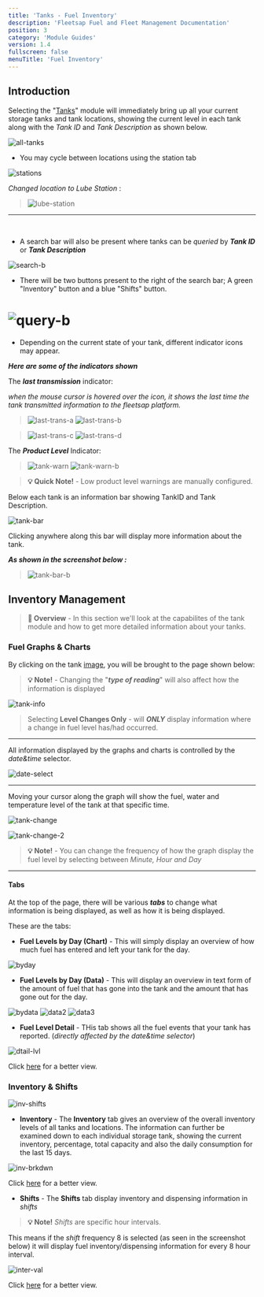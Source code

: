 ```yaml
---
title: 'Tanks - Fuel Inventory'
description: 'Fleetsap Fuel and Fleet Management Documentation'
position: 3
category: 'Module Guides'
version: 1.4
fullscreen: false
menuTitle: 'Fuel Inventory'
---
```



## Introduction

Selecting the "[Tanks](/features#fleetsap-features)" module will immediately bring up all your current storage tanks and tank locations, showing the current level in each tank along with the *Tank ID* and *Tank Description* as shown below.

![all-tanks](https://i.ibb.co/gV9BDCs/tanks-dsl.png)

* You may cycle between locations using the station tab

![stations](https://i.ibb.co/P5MW3qZ/tank-stations.png)

*Changed location to Lube Station* :

> ![lube-station](https://i.ibb.co/9ZNp0mB/tanks-lube.png)
---
<br/>


* A search bar will also be present where tanks can be *queried* by ***Tank ID*** or ***Tank Description***

![search-b](https://i.ibb.co/MNZmw99/search-b.png)

* There will be two buttons present to the right of the search bar; A green "Inventory" button and a blue "Shifts" button.

#  ![query-b](https://i.ibb.co/18c9Q1S/tanks-buttons.png)

* Depending on the current state of your tank, different indicator icons may appear.

***Here are some of the indicators shown***


The ***last transmission*** indicator:

*when the mouse cursor is hovered over the icon, it shows the last time the tank transmitted information to the fleetsap platform.*
> ![last-trans-a](https://i.ibb.co/0fw3gwp/comm-stat.png)
> ![last-trans-b](https://i.ibb.co/Bt8yRVz/comm-stat-a.png)

> ![last-trans-c](https://i.ibb.co/W3D0ML4/comm-stat2.png)
> ![last-trans-d](https://i.ibb.co/c1tLnyB/comm-stat2-a.png)

The ***Product Level*** Indicator:

> ![tank-warn](https://i.ibb.co/6PVq9H7/warning.png)
> ![tank-warn-b](https://i.ibb.co/QNFJZYq/warning-lvl.png)

> **💡 Quick Note!** - Low product level warnings are manually configured.

Below each tank is an information bar showing TankID and Tank Description. 

![tank-bar](https://i.ibb.co/WyzSmcZ/tank-drop-a.png)

Clicking anywhere along this bar will display more information about the tank.

***As shown in the screenshot below :***

> ![tank-bar-b](https://i.ibb.co/WBy2cH7/tank-drop-b.png)

## Inventory Management 

> **📘 Overview** - In this section we'll look at the capabilites of the tank module and how to get more detailed information about your tanks.

### Fuel Graphs & Charts

By clicking on the tank [image](/tanks#introduction), you will be brought to the page shown below:

> **💡 Note!** - Changing the "***type of reading***" will also affect how the information is displayed 

![tank-info](https://i.ibb.co/svGxjBv/diesel-tank-g.png)

> Selecting  **Level Changes Only** - will ***ONLY*** display information where a change in fuel level has/had occurred.

---

All information displayed by the graphs and charts is controlled by the *date&time* selector.

![date-select](https://i.ibb.co/J32BMWG/date-select.png)

---




Moving your cursor along the graph will show the fuel, water and temperature level of the tank at that specific time.



![tank-change](https://i.ibb.co/7v5SNFr/dtank-time-a.png)

![tank-change-2](https://i.ibb.co/74w2hRD/dtank-time-b.png)

> **💡 Note!** - You can change the frequency of how the graph display the fuel level by selecting between *Minute, Hour and Day*

---
#### Tabs

At the top of the page, there will be various ***tabs*** to change what information is being displayed, as well as how it is being displayed.

These are the tabs:

- **Fuel Levels by Day (Chart)** - This will simply display an overview of how much fuel has entered and left your tank for the day.

![byday](https://i.ibb.co/KjKLDrG/diesel-day.png)

- **Fuel Levels by Day (Data)** - This will display an overview in text form of the amount of fuel that has gone into the tank and the amount that has gone out for the day.

![bydata](https://i.ibb.co/VwDz94v/data1.png)
![data2](https://i.ibb.co/dPBxW24/data2.png)
![data3](https://i.ibb.co/dm8RcHS/data3.png)

- **Fuel Level Detail** - THis tab shows all the fuel events that your tank has reported. (*directly affected by the date&time selector*)

![dtail-lvl](https://i.ibb.co/JHwLCFw/detail-lvl.png)

Click [here](https://ibb.co/pdBDnrB) for a better view.

### Inventory & Shifts 

![inv-shifts](https://i.ibb.co/wNj8kmp/inv-shift.png)

- **Inventory** - The **Inventory** tab gives an overview of the overall inventory levels of all tanks and locations. The information can further be examined down to each individual storage tank, showing the current inventory, percentage, total capacity and also the daily consumption for the last 15 days.

![inv-brkdwn](https://i.ibb.co/kMsgDhv/inven.png)

Click [here](https://ibb.co/XVrZ5zM) for a better view.


- **Shifts** - The **Shifts** tab  display inventory and dispensing information in *shifts* 

> **💡 Note!** *Shifts* are specific hour intervals.

This means if the *shift* frequency 8 is selected (as seen in the screenshot below) it will display fuel inventory/dispensing information for every 8 hour interval.

![inter-val](https://i.ibb.co/1Gpmh0h/shifts1.png)

Click [here](https://ibb.co/r2LwTQT) for a better view.
















